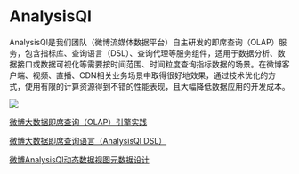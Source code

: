# AnalysisQl

AnalysisQl是我们团队（微博流媒体数据平台）自主研发的即席查询（OLAP）服务，包含指标库、查询语言（DSL）、查询代理等服务组件，适用于数据分析、数据接口或数据可视化等需要按时间范围、时间粒度查询指标数据的场景。在微博客户端、视频、直播、CDN相关业务场景中取得很好地效果，通过技术优化的方式，使用有限的计算资源得到不错的性能表现，且大幅降低数据应用的开发成本。

![](https://yurun-blog.oss-cn-beijing.aliyuncs.com/analysisql/AnalysisQl.jpeg)

[微博大数据即席查询（OLAP）引擎实践](https://github.com/leaderman/blog/blob/master/AnalysisQl/%E5%BE%AE%E5%8D%9A%E5%A4%A7%E6%95%B0%E6%8D%AE%E5%8D%B3%E5%B8%AD%E6%9F%A5%E8%AF%A2%EF%BC%88OLAP%EF%BC%89%E5%BC%95%E6%93%8E%E5%AE%9E%E8%B7%B5.md)

[微博大数据即席查询语言（AnalysisQl DSL）](https://github.com/leaderman/blog/blob/master/AnalysisQl/%E5%BE%AE%E5%8D%9A%E5%A4%A7%E6%95%B0%E6%8D%AE%E5%8D%B3%E5%B8%AD%E6%9F%A5%E8%AF%A2%E8%AF%AD%E8%A8%80%EF%BC%88AnalysisQl%20DSL%EF%BC%89.md)

[微博AnalysisQl动态数据视图元数据设计](https://github.com/leaderman/blog/blob/master/AnalysisQl/%E5%BE%AE%E5%8D%9AAnalysisQl%E5%8A%A8%E6%80%81%E6%95%B0%E6%8D%AE%E8%A7%86%E5%9B%BE%E5%85%83%E6%95%B0%E6%8D%AE%E8%AE%BE%E8%AE%A1.md)